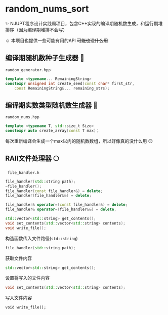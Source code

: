 # random_nums_sort

:sparkles: NJUPT程序设计实践周项目，包含C++实现的编译期随机数生成，和运行期堆排序（因为编译期堆排不会写）

:relaxed: 本项目也提供一些可能有用的API ~~可能也没什么用~~ 

## 编译期随机数种子生成器 :pizza:

`random_generator.hpp`

```cpp
template <typename... RemainingString>
constexpr unsigned int create_seed(const char* first_str,
    const RemainingString&... remaining_strs);
 ```

## 编译期实数类型随机数生成器 :tulip:

`random_nums.hpp`

```cpp
template <typename T, std::size_t Size>
constexpr auto create_array(const T max)；
```

每次重新编译会生成一个max以内的随机数数组，所以好像真的没什么用 :expressionless:

## RAII文件处理器 :full_moon:

` file_handler.h`

```cpp
file_handler(std::string path);
~file_handler();
file_handler(const file_handler&) = delete;
file_handler(file_handler&&) = delete;

file_handler& operator=(const file_handler&) = delete;
file_handler& operator=(file_handler&&) = delete;

std::vector<std::string> get_contents();
void set_contents(std::vector<std::string> contents);
void write_file();
```

构造函数传入文件路径(`std::string`)

```cpp
file_handler(std::string path);
```

获取文件内容

```cpp
std::vector<std::string> get_contents();
```

设置将写入的文件内容

```cpp
void set_contents(std::vector<std::string> contents);
```

写入文件内容

```
void write_file();
```
